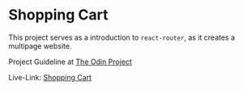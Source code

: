 # Shopping Cart

This project serves as a introduction to `react-router`, as it creates a multipage website.

Project Guideline at [The Odin Project](https://www.theodinproject.com/lessons/node-path-javascript-shopping-cart)

Live-Link: [Shopping Cart](https://parth099.github.io/Shopping-Cart/)
